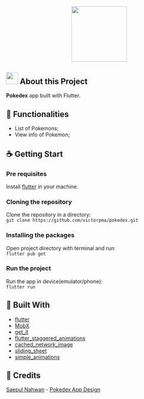 <h4 align="center">
  <img height="150" width="150" src="https://image.flaticon.com/icons/svg/528/528101.svg"/>
</h4>

## <img height="32" width="32" src="https://image.flaticon.com/icons/png/512/188/188997.png"/> About this Project
<b>Pokedex</b> app built with Flutter.

## :muscle: Functionalities
- List of Pokemons;
- View info of Pokemon;

## :coffee: Getting Start

### Pre requisites
Install [flutter](https://flutter.dev/docs/get-started/install) in your machine.

### Cloning the repository
Clone the repository in a directory: </br>
```git clone https://github.com/victorpma/pokedex.git```

### Installing the packages
Open project directory with terminal and run:</br>
```flutter pub get```

### Run the project
Run the app in device(emulator/phone):</br>
```flutter run```

## :rocket: Built With
- [flutter](https://flutter.dev)
- [MobX](https://pub.flutter-io.cn/packages/mobx)
- [get_it](https://pub.flutter-io.cn/packages/get_it)
- [flutter_staggered_animations](https://pub.flutter-io.cn/packages/flutter_staggered_animations)
- [cached_network_image](https://pub.flutter-io.cn/packages/cached_network_image)
- [sliding_sheet](https://pub.flutter-io.cn/packages/sliding_sheet)
- [simple_animations](https://pub.flutter-io.cn/packages/simple_animations)

## :metal: Credits
[Saepul Nahwan](https://dribbble.com/saepulnahwan23) - [Pokedex App Design](https://dribbble.com/shots/6545819-Pokedex-App)
